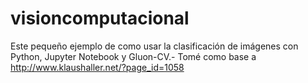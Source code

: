 # visioncomputacional
Este pequeño ejemplo de como usar la clasificación de imágenes con Python, Jupyter Notebook y Gluon-CV.- Tomé como base a http://www.klaushaller.net/?page_id=1058
